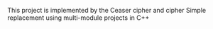 This project is implemented by the Ceaser cipher and cipher Simple replacement 
using multi-module projects in C++

